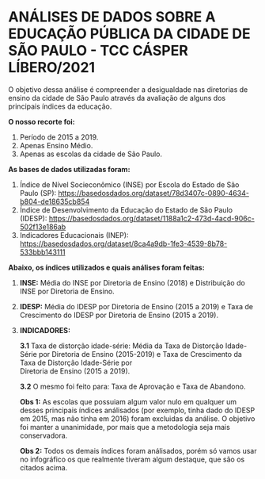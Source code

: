 # ANÁLISES DE DADOS SOBRE A EDUCAÇÃO PÚBLICA DA CIDADE DE SÃO PAULO - TCC CÁSPER LÍBERO/2021

O objetivo dessa análise é compreender a desigualdade nas diretorias de ensino da cidade de São Paulo através da avaliação de alguns dos principais índices da educação.

**O nosso recorte foi:**

1. Período de 2015 a 2019.
2. Apenas Ensino Médio.
3. Apenas as escolas da cidade de São Paulo.


**As bases de dados utilizadas foram:**

1. Índice de Nível Socieconômico (INSE) por Escola do Estado de São Paulo (SP): https://basedosdados.org/dataset/78d3407c-0890-4634-b804-de18635cb854
2. Índice de Desenvolvimento da Educação do Estado de São Paulo (IDESP): https://basedosdados.org/dataset/1188a1c2-473d-4acd-906c-502f13e186ab
3. Indicadores Educacionais (INEP): https://basedosdados.org/dataset/8ca4a9db-1fe3-4539-8b78-533bbb143111

**Abaixo, os índices utilizados e quais análises foram feitas:**

1. **INSE:** Média do INSE por Diretoria de Ensino (2018) e Distribuição do INSE por Diretoria de Ensino.
2. **IDESP:** Média do IDESP por Diretoria de Ensino (2015 a 2019) e Taxa de Crescimento do IDESP por Diretoria de Ensino (2015 a 2019).
3. **INDICADORES:**
  
    **3.1** Taxa de distorção idade-série: Média da Taxa de Distorção Idade-Série por Diretoria de Ensino (2015-2019) e Taxa de Crescimento da Taxa de Distorção Idade-Série por       
    Diretoria de Ensino (2015 a 2019).
   
    **3.2** O mesmo foi feito para: Taxa de Aprovação e Taxa de Abandono. 


      **Obs 1:** As escolas que possuiam algum valor nulo em qualquer um desses principais índices análisados (por exemplo, tinha dado do IDESP em 2015, mas não tinha em 2016)         foram excluidas da análise. O objetivo foi manter a unanimidade, por mais que a metodologia seja mais conservadora.  
      
      **Obs 2:** Todos os demais índices foram análisados, porém só vamos usar no infográfico os que realmente tiveram algum destaque, que são os citados acima. 
      
      

 

